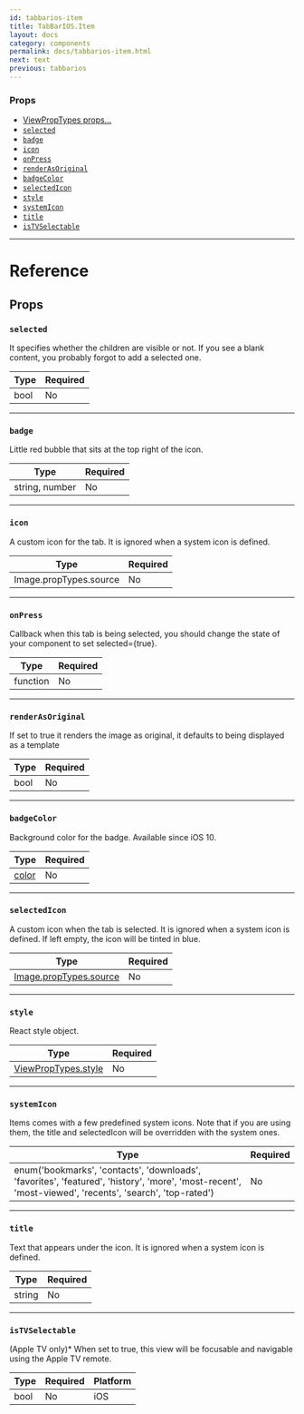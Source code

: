 ```yaml
---
id: tabbarios-item
title: TabBarIOS.Item
layout: docs
category: components
permalink: docs/tabbarios-item.html
next: text
previous: tabbarios
---
```


### Props

- [ViewPropTypes props...](docs/viewproptypes.html#props)
- [`selected`](docs/tabbarios-item.html#selected)
- [`badge`](docs/tabbarios-item.html#badge)
- [`icon`](docs/tabbarios-item.html#icon)
- [`onPress`](docs/tabbarios-item.html#onpress)
- [`renderAsOriginal`](docs/tabbarios-item.html#renderasoriginal)
- [`badgeColor`](docs/tabbarios-item.html#badgecolor)
- [`selectedIcon`](docs/tabbarios-item.html#selectedicon)
- [`style`](docs/tabbarios-item.html#style)
- [`systemIcon`](docs/tabbarios-item.html#systemicon)
- [`title`](docs/tabbarios-item.html#title)
- [`isTVSelectable`](docs/tabbarios-item.html#istvselectable)






---

# Reference

## Props

### `selected`

It specifies whether the children are visible or not. If you see a
blank content, you probably forgot to add a selected one.

| Type | Required |
| - | - |
| bool | No |




---

### `badge`

Little red bubble that sits at the top right of the icon.

| Type | Required |
| - | - |
| string, number | No |




---

### `icon`

A custom icon for the tab. It is ignored when a system icon is defined.

| Type | Required |
| - | - |
| Image.propTypes.source | No |




---

### `onPress`

Callback when this tab is being selected, you should change the state of your
component to set selected={true}.

| Type | Required |
| - | - |
| function | No |




---

### `renderAsOriginal`

If set to true it renders the image as original,
it defaults to being displayed as a template

| Type | Required |
| - | - |
| bool | No |




---

### `badgeColor`

Background color for the badge. Available since iOS 10.

| Type | Required |
| - | - |
| [color](docs/colors.html) | No |




---

### `selectedIcon`

A custom icon when the tab is selected. It is ignored when a system
icon is defined. If left empty, the icon will be tinted in blue.

| Type | Required |
| - | - |
| [Image.propTypes.source](docs/image.html#source) | No |




---

### `style`

React style object.

| Type | Required |
| - | - |
| [ViewPropTypes.style](docs/viewproptypes.html#style) | No |




---

### `systemIcon`

Items comes with a few predefined system icons. Note that if you are
using them, the title and selectedIcon will be overridden with the
system ones.

| Type | Required |
| - | - |
| enum('bookmarks', 'contacts', 'downloads', 'favorites', 'featured', 'history', 'more', 'most-recent', 'most-viewed', 'recents', 'search', 'top-rated') | No |


---

### `title`

Text that appears under the icon. It is ignored when a system icon
is defined.

| Type | Required |
| - | - |
| string | No |




---

### `isTVSelectable`

(Apple TV only)* When set to true, this view will be focusable
and navigable using the Apple TV remote.



| Type | Required | Platform |
| - | - | - |
| bool | No | iOS  |






